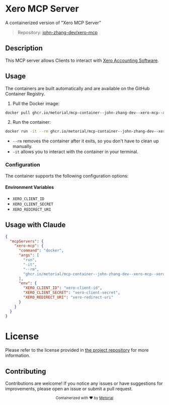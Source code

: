 
# Xero MCP Server

A containerized version of "Xero MCP Server"

> Repository: [john-zhang-dev/xero-mcp](https://github.com/john-zhang-dev/xero-mcp)

## Description

This MCP server allows Clients to interact with [Xero Accounting Software](https://www.xero.com).


## Usage

The containers are built automatically and are available on the GitHub Container Registry.

1. Pull the Docker image:

```bash
docker pull ghcr.io/metorial/mcp-container--john-zhang-dev--xero-mcp--xero-mcp
```

2. Run the container:

```bash
docker run -it --rm ghcr.io/metorial/mcp-container--john-zhang-dev--xero-mcp--xero-mcp 
```

- `--rm` removes the container after it exits, so you don't have to clean up manually.
- `-it` allows you to interact with the container in your terminal.


### Configuration

The container supports the following configuration options:




#### Environment Variables

- `XERO_CLIENT_ID`
- `XERO_CLIENT_SECRET`
- `XERO_REDIRECT_URI`




## Usage with Claude

```json
{
  "mcpServers": {
    "xero-mcp": {
      "command": "docker",
      "args": [
        "run",
        "-it",
        "--rm",
        "ghcr.io/metorial/mcp-container--john-zhang-dev--xero-mcp--xero-mcp"
      ],
      "env": {
        "XERO_CLIENT_ID": "xero-client-id",
        "XERO_CLIENT_SECRET": "xero-client-secret",
        "XERO_REDIRECT_URI": "xero-redirect-uri"
      }
    }
  }
}
```

# License

Please refer to the license provided in [the project repository](https://github.com/john-zhang-dev/xero-mcp) for more information.

## Contributing

Contributions are welcome! If you notice any issues or have suggestions for improvements, please open an issue or submit a pull request.

<div align="center">
  <sub>Containerized with ❤️ by <a href="https://metorial.com">Metorial</a></sub>
</div>
  
